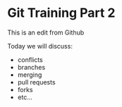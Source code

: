 # Git Training Part 2

This is an edit from Github

Today we will discuss:
- conflicts
- branches
- merging
- pull requests
- forks
- etc...
